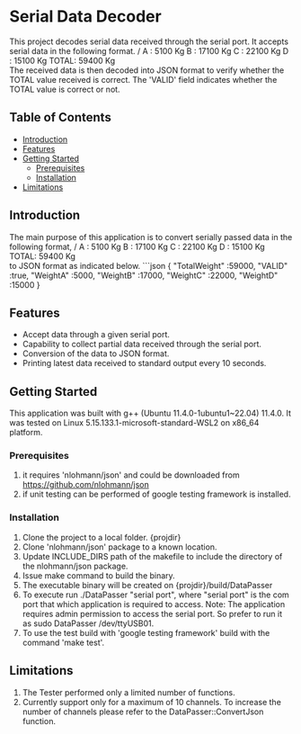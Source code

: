 # Serial Data Decoder

This project decodes serial data received through the serial port. It accepts serial data in the following format.
        /
        A    :   5100 Kg
        B    :  17100 Kg
        C    :  22100 Kg
        D    :  15100 Kg
        TOTAL:  59400 Kg
        \
The received data is then decoded into JSON format to verify whether the TOTAL value received is correct. The 'VALID'
field indicates whether the TOTAL value is correct or not.

## Table of Contents

- [Introduction](#introduction)
- [Features](#features)
- [Getting Started](#getting-started)
  - [Prerequisites](#prerequisites)
  - [Installation](#installation)
- [Limitations](#limitations)


## Introduction

The main purpose of this application is to convert serially passed data in the following format,
        /
        A    :   5100 Kg
        B    :  17100 Kg
        C    :  22100 Kg
        D    :  15100 Kg
        TOTAL:  59400 Kg
        \
to JSON format as indicated below.
    ```json
    {
        "TotalWeight"   :59000,
        "VALID"         :true,
        "WeightA"       :5000,
        "WeightB"       :17000,
        "WeightC"       :22000,
        "WeightD"       :15000
    }

## Features

* Accept data through a given serial port.
* Capability to collect partial data received through the serial port.
* Conversion of the data to JSON format.
* Printing latest data received to standard output every 10 seconds.

## Getting Started

This application was built with g++ (Ubuntu 11.4.0-1ubuntu1~22.04) 11.4.0. It was tested on 
Linux  5.15.133.1-microsoft-standard-WSL2 on x86_64 platform.

### Prerequisites

 1. it requires 'nlohmann/json' and could be downloaded from https://github.com/nlohmann/json
 2. if unit testing can be performed of google testing framework is installed.

### Installation

 1. Clone the project to a local folder. {projdir}
 2. Clone 'nlohmann/json' package to a known location.
 3. Update INCLUDE_DIRS path of the makefile to include the directory of the nlohmann/json package.
 4. Issue make command to build the binary. 
 5. The executable binary will be created on {projdir}/build/DataPasser
 6. To execute run ./DataPasser "serial port", where "serial port" is the com port that which application 
 is required to access. Note: The application requires admin permission to access the serial port. So prefer to
 run it as sudo DataPasser /dev/ttyUSB01.
 7. To use the test build with 'google testing framework' build with the command 'make test'.


## Limitations

 1. The Tester performed only a limited number of functions.
 2. Currently support only for a maximum of 10 channels. To increase the number of channels please refer to the DataPasser::ConvertJson function.


